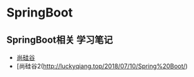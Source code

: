 # SpringBoot
SpringBoot相关 学习笔记  
---

* [尚硅谷](https://github.com/12313kaihuang/Notes/tree/master/SpringBoot/shangguigu)  
* [尚硅谷2(http://luckyqiang.top/2018/07/10/Spring%20Boot/)
